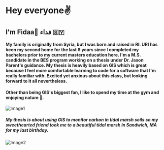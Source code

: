 # Hey everyone✌️
##  I'm Fidaa🤎 فداء 🇸🇾
#### My family is originally from Syria, but I was born and raised in RI. URI has been my second home for the last 6 years since I completed my bachelors prior to   my current masters education here. I'm a M.S. candidate in the BES program working on a thesis under Dr. Jason Parent's guidance. My thesis is heavily based on GIS  which is great because I feel more comfortable learning to code for a software that I'm really familiar with. Excited yet anxious about this class, but looking forward to it all nevertheless. 

#### Other than being GIS's biggest fan, I like to spend my time at the gym and enjoying **nature** 🌄.

![Image1](https://drscdn.500px.org/photo/1043677819/m%3D900/v2?sig=26f1c454f3a0879bbb1e6102e52589f90d33bdf43f6c814ee7a48cd4579a166e) 
##### _My thesis is about using GIS to monitor carbon in tidal marsh soils so my sweethearted friend took me to a beautiful tidal marsh in Sandwich, MA for my last birthday_. 
![Image2](https://drscdn.500px.org/photo/1043677577/m%3D900/v2?sig=b3ab870f1fd369b4b06671b9ef66c2b15fb27896d5b8858137ba233d425fd3ba)


